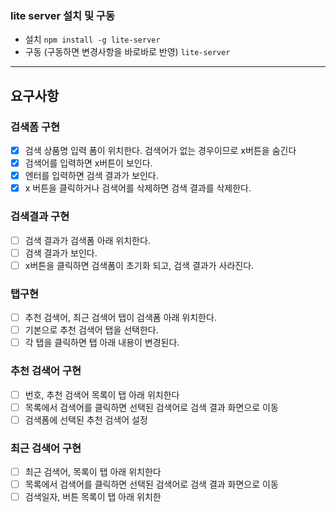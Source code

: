 ### lite server 설치 및 구동
- 설치
``` npm install -g lite-server ```
- 구동 (구동하면 변경사항을 바로바로 반영)
``` lite-server ```

---
## 요구사항
### 검색폼 구현
- [x] 검색 상품명 입력 폼이 위치한다. 검색어가 없는 경우이므로 x버튼을 숨긴다
- [x] 검색어를 입력하면 x버튼이 보인다.
- [x] 엔터를 입력하면 검색 결과가 보인다.
- [x] x 버튼을 클릭하거나 검색어를 삭제하면 검색 결과를 삭제한다.

### 검색결과 구현
- [ ] 검색 결과가 검색폼 아래 위치한다.
- [ ] 검색 결과가 보인다.
- [ ] x버튼을 클릭하면 검색폼이 초기화 되고, 검색 결과가 사라진다.

### 탭구현
- [ ] 추천 검색어, 최근 검색어 탭이 검색폼 아래 위치한다.
- [ ] 기본으로 추천 검색어 탭을 선택한다.
- [ ] 각 탭을 클릭하면 탭 아래 내용이 변경된다.

### 추천 검색어 구현
- [ ] 번호, 추천 검색어 목록이 탭 아래 위치한다
- [ ] 목록에서 검색어를 클릭하면 선택된 검색어로 검색 결과 화면으로 이동
- [ ] 검색폼에 선택된 추천 검색어 설정

### 최근 검색어 구현
- [ ] 최근 검색어, 목록이 탭 아래 위치한다
- [ ] 목록에서 검색어를 클릭하면 선택된 검색어로 검색 결과 화면으로 이동
- [ ] 검색일자, 버튼 목록이 탭 아래 위치한